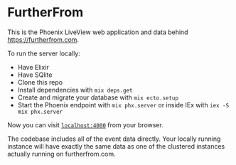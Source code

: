 # FurtherFrom

This is the Phoenix LiveView web application and data behind https://furtherfrom.com.

To run the server locally:

  * Have Elixir
  * Have SQlite
  * Clone this repo
  * Install dependencies with `mix deps.get`
  * Create and migrate your database with `mix ecto.setup`
  * Start the Phoenix endpoint with `mix phx.server` or inside IEx with `iex -S mix phx.server`

Now you can visit [`localhost:4000`](http://localhost:4000) from your browser.

The codebase includes all of the event data directly. Your locally running
instance will have exactly the same data as one of the clustered instances
actually running on furtherfrom.com.

